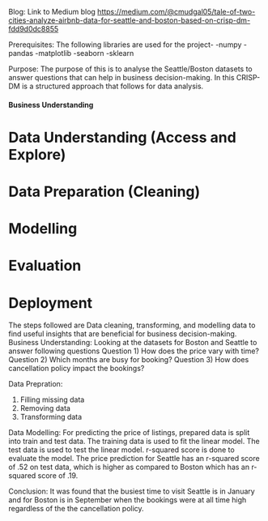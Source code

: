 
Blog: Link to Medium blog https://medium.com/@cmudgal05/tale-of-two-cities-analyze-airbnb-data-for-seattle-and-boston-based-on-crisp-dm-fdd9d0dc8855


Prerequisites:
The following libraries are used for the project-
    -numpy
    -pandas
    -matplotlib
    -seaborn
    -sklearn
    
Purpose:   The purpose of this is to analyse the Seattle/Boston datasets to answer questions that can help in business decision-making. In this CRISP-DM is a structured approach that follows for data analysis. 
#### Business Understanding 
# Data Understanding (Access and Explore)
# Data Preparation (Cleaning)
# Modelling 
# Evaluation
# Deployment
The steps followed are Data cleaning, transforming, and modelling data to find useful insights that are beneficial for business decision-making. 
Business Understanding: Looking at the datasets for Boston and Seattle to answer following questions
Question 1) How does the price vary with time?
Question 2) Which months are busy for booking?
Question 3) How does cancellation policy impact the bookings?

Data Prepration:
1) Filling missing data
2) Removing data
3) Transforming data

Data Modelling:
For predicting the price of listings, prepared data is split into train and test data. The training data is used to fit the linear model. The test data is used to test the linear model.  r-squared score is done to evaluate the model. The price prediction for Seattle has an r-squared score of .52 on test data, which is higher as compared to Boston which has an r-squared score of .19. 

Conclusion: It was found that the busiest time to visit Seattle is in January and for Boston is in September when the bookings were at all time high regardless of the the cancellation policy.
